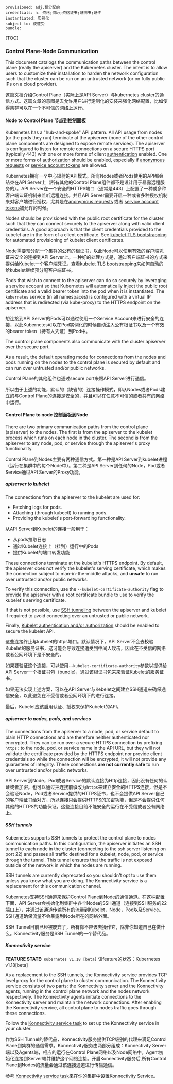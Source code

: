 ```
provisioned: adj.预分配的
credentials: n. 资格;资历;资格证书;证明书;证件
instantiated: 实例化
subject to: 使遭受
bundle: 
```

[TOC]



### Control Plane-Node Communication

This document catalogs the communication paths between the control plane (really the apiserver) and the Kubernetes cluster. The intent is to allow users to customize their installation to harden the network configuration such that the cluster can be run on an untrusted network (or on fully public IPs on a cloud provider).

这篇文档介绍Control Plane（实际上是API Server）与kubernetes cluster的通信方式。这篇文章的意图是去允许用户进行定制化的安装来强化网络配置，比如使得集群可以在一个不可信的网络上运行。



#### Node to Control Plane 节点到控制面板

Kubernetes has a "hub-and-spoke" API pattern. All API usage from nodes (or the pods they run) terminate at the apiserver (none of the other control plane components are designed to expose remote services). The apiserver is configured to listen for remote connections on a secure HTTPS port (typically 443) with one or more forms of client [authentication](https://kubernetes.io/docs/reference/access-authn-authz/authentication/) enabled. One or more forms of [authorization](https://kubernetes.io/docs/reference/access-authn-authz/authorization/) should be enabled, especially if [anonymous requests](https://kubernetes.io/docs/reference/access-authn-authz/authentication/#anonymous-requests) or [service account tokens](https://kubernetes.io/docs/reference/access-authn-authz/authentication/#service-account-tokens) are allowed.

Kubernetes拥有一个中心辐射的API模式。所有Nodes或者Pods使用的API都会结束在API Server上（所有其他的Control Plane组件都不是设计用于暴露远程服务的）。API Server在一个安全的HTTPS端口（通常是443）上配置了一种或多种客户端认证机制来监听远程连接。并且API Server需要开启一种或者多种授权机制来对客户端进行授权，尤其是在[anonymous requests](https://kubernetes.io/docs/reference/access-authn-authz/authentication/#anonymous-requests) 或者 [service account tokens](https://kubernetes.io/docs/reference/access-authn-authz/authentication/#service-account-tokens)被允许的时候。

Nodes should be provisioned with the public root certificate for the cluster such that they can connect securely to the apiserver along with valid client credentials. A good approach is that the client credentials provided to the kubelet are in the form of a client certificate. See [kubelet TLS bootstrapping](https://kubernetes.io/docs/reference/command-line-tools-reference/kubelet-tls-bootstrapping/) for automated provisioning of kubelet client certificates.

Node需要预分配一个集群的公有的根证书，以此Node可以使用有效的客户端凭证来安全的连接到API Server上。一种好的处理方式是，通过客户端证书的方式来提供给Kubelet一个客户端凭证。查看[kubelet TLS bootstrapping](https://kubernetes.io/docs/reference/command-line-tools-reference/kubelet-tls-bootstrapping/)来如何自动的给kubelet继续预分配客户端证书。

Pods that wish to connect to the apiserver can do so securely by leveraging a service account so that Kubernetes will automatically inject the public root certificate and a valid bearer token into the pod when it is instantiated. The `kubernetes` service (in all namespaces) is configured with a virtual IP address that is redirected (via kube-proxy) to the HTTPS endpoint on the apiserver.

想连接到API Server的Pods可以通过使用一个Service Account来进行安全的连接，以此Kubernetes可以在Pod实例化的时候自动注入公有根证书以及一个有效的bearer token（持有人凭证）到Pod中。

The control plane components also communicate with the cluster apiserver over the secure port.

As a result, the default operating mode for connections from the nodes and pods running on the nodes to the control plane is secured by default and can run over untrusted and/or public networks.

Control Plane的其他组件也通过secure port来跟API Server进行通信。

所以由于上述的功能，默认的（缺省的）连接操作模式，即从Nodes或者Pods建立的与Control Plane的连接是安全的，并且可以在任意不可信的或者共有的网络中运行。



#### Control Plane to node 控制面板到Node[ ](https://kubernetes.io/docs/concepts/architecture/control-plane-node-communication/#control-plane-to-node)

There are two primary communication paths from the control plane (apiserver) to the nodes. The first is from the apiserver to the kubelet process which runs on each node in the cluster. The second is from the apiserver to any node, pod, or service through the apiserver's proxy functionality.

Control Plane到Nodes主要有两种通信方式。第一种是API Server到kubelet进程（运行在集群中的每个Node中）。第二种是API Server到任何的Node，Pod或者Service通过API Server的Proxy功能。

##### apiserver to kubelet

The connections from the apiserver to the kubelet are used for:

- Fetching logs for pods.
- Attaching (through kubectl) to running pods.
- Providing the kubelet's port-forwarding functionality.

从API Server到Kubelet的连接一般用于：

- 从pods拉取日志
- 通过Kubelet连接上（挂到）运行中的Pods
- 提供Kubelet的端口转发功能

These connections terminate at the kubelet's HTTPS endpoint. By default, the apiserver does not verify the kubelet's serving certificate, which makes the connection subject to man-in-the-middle attacks, and **unsafe** to run over untrusted and/or public networks.

To verify this connection, use the `--kubelet-certificate-authority` flag to provide the apiserver with a root certificate bundle to use to verify the kubelet's serving certificate.

If that is not possible, use [SSH tunneling](https://kubernetes.io/docs/concepts/architecture/control-plane-node-communication/#ssh-tunnels) between the apiserver and kubelet if required to avoid connecting over an untrusted or public network.

Finally, [Kubelet authentication and/or authorization](https://kubernetes.io/docs/admin/kubelet-authentication-authorization/) should be enabled to secure the kubelet API.

这些连接终止与kubelet的https端口。默认情况下，API Server不会去校验Kubelet的服务证书，这可能会导致连接遭受到中间人攻击，因此在不受信的网络或者公网环境下是不安全的。

如果要验证这个连接，可以使用`--kubelet-certificate-authority`参数以提供给API Server一个根证书包（bundle)，通过该根证书包来来验证Kubelet的服务证书。

如果无法实现上述方案，可以在API Server与Kebelet之间建立SSH通道来确保通信安全，以此避免在不受信或者公网环境下的进行连接。

最后，Kubelet应该启用认证、授权来保护Kubelet的API。



##### apiserver to nodes, pods, and services

The connections from the apiserver to a node, pod, or service default to plain HTTP connections and are therefore neither authenticated nor encrypted. They can be run over a secure HTTPS connection by prefixing `https:` to the node, pod, or service name in the API URL, but they will not validate the certificate provided by the HTTPS endpoint nor provide client credentials so while the connection will be encrypted, it will not provide any guarantees of integrity. These connections **are not currently safe** to run over untrusted and/or public networks.

API Server到Node，Pod或者Service的默认连接为Http连接，因此没有任何的认证或者加密。也可以通过把连接前缀改为`https`来建立安全的HTTPS连接，但是不会验证Node，Pod或者Service提供的HTTPS证书，也不会提供API Server自己的客户端证书给对方，所以连接只会提供HTTPS的加密功能，但是不会提供任何其他的HTTPS的功能保证。这些连接目前不能安全的运行在不受信或者公有网络上。



##### SSH tunnels

Kubernetes supports SSH tunnels to protect the control plane to nodes communication paths. In this configuration, the apiserver initiates an SSH tunnel to each node in the cluster (connecting to the ssh server listening on port 22) and passes all traffic destined for a kubelet, node, pod, or service through the tunnel. This tunnel ensures that the traffic is not exposed outside of the network in which the nodes are running.

SSH tunnels are currently deprecated so you shouldn't opt to use them unless you know what you are doing. The Konnectivity service is a replacement for this communication channel.

Kubernetes支持SSH通道来保护Control Plane到Node的通信通道。在这种配置下面，API Server会初始化到集群中各个Node的SSH通道（连接到SSH服务的22端口上），并通过该通道传输所有的流量到Kubelet，Node，Pod以及Service。SSH通道确保流量不会暴露到Node所在的网络外面。

SSH Tunnel目前已经被废弃了，所有你不应该去操作它，除非你知道自己在做什么。Konnectivity服务是SSH Tunnel的一个替代品。



##### Konnectivity service

**FEATURE STATE:** `Kubernetes v1.18 [beta]`  该feature的状态：Kubernetes v1.18[beta]

As a replacement to the SSH tunnels, the Konnectivity service provides TCP level proxy for the control plane to cluster communication. The Konnectivity service consists of two parts: the Konnectivity server and the Konnectivity agents, running in the control plane network and the nodes network respectively. The Konnectivity agents initiate connections to the Konnectivity server and maintain the network connections. After enabling the Konnectivity service, all control plane to nodes traffic goes through these connections.

Follow the [Konnectivity service task](https://kubernetes.io/docs/tasks/extend-kubernetes/setup-konnectivity/) to set up the Konnectivity service in your cluster.

作为SSH Tunnel的替代品，Konnectivity服务提供TCP级别的代理来满足Control Plane到集群的通信需求。Konnectivity服务由两部分组成：Konnectivity Server端以及Agents端，相应的运行在Control Plane网络以及Node网络中。Agent初始化连接到Server端并维护这个网络连接。开启Konnectivity服务后,所有Control Plane到Nodes的流量会通过该连接通道进行传输通信。

参考 [Konnectivity service task](https://kubernetes.io/docs/tasks/extend-kubernetes/setup-konnectivity/)来在你的集群中设置Konnectivity Service。



